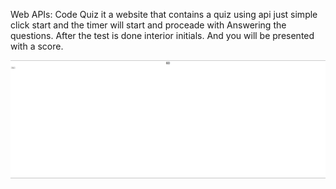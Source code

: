 Web APIs: Code Quiz
it a website that contains a quiz using api just simple click start and the timer will start and proceade with Answering the questions. After the test is done interior initials. And you will be presented with a score.

![screen shot](./assets/Screenshot_20230104_032946.png)
